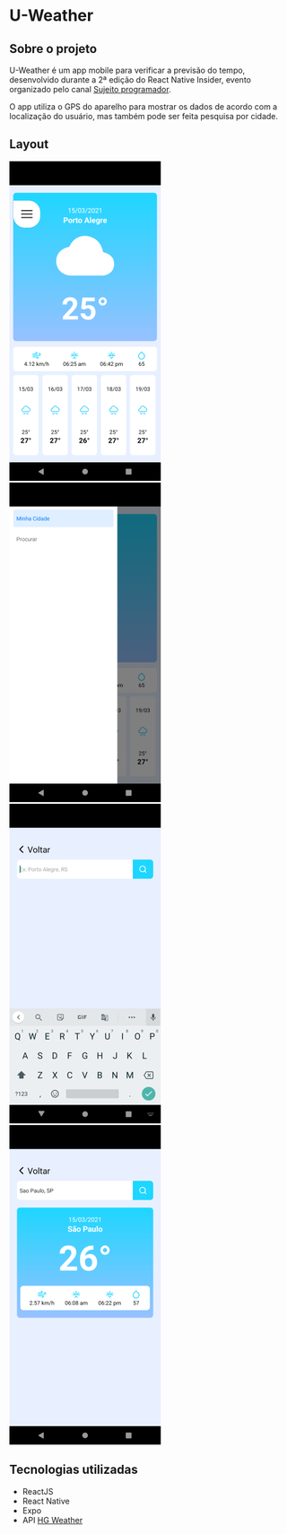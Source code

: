 # U-Weather

## Sobre o projeto

U-Weather é um app mobile para verificar a previsão do tempo, desenvolvido durante a 2ª edição do React Native Insider, evento organizado pelo canal [Sujeito programador](https://www.youtube.com/channel/UCLc5Bq2yfs-S3Zse3ZFRMEQ).

O app utiliza o GPS do aparelho para mostrar os dados de acordo com a localização do usuário, mas também pode ser feita pesquisa por cidade.

## Layout

![](https://github.com/uliwill/assets/blob/main/uweather-git001.png)
![](https://github.com/uliwill/assets/blob/main/uweather-git002.png)
![](https://github.com/uliwill/assets/blob/main/uweather-git003.png)
![](https://github.com/uliwill/assets/blob/main/uweather-git004.png)

## Tecnologias utilizadas

- ReactJS
- React Native
- Expo
- API [HG Weather](https://hgbrasil.com/)
